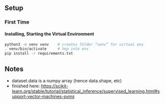## Setup

### First Time

#### Installing, Starting the Virtual Environment

```bash
python3 -m venv venv    # creates folder “venv” for virtual env
. venv/bin/activate     # hop into env
pip install -r requirements.txt
```

<!-- #### Load up your environment variables

- `cp .envrc{.sample,}`
- Got to `.envrc` and fill in missing keys
- Install [direnv](https://direnv.net/) and that will take care of it for you!
  - Optionally, you can run `source .envrc` for every terminal, but this approach _is not recommended_. Every person who has used this has inevitably forgot to do it and has run into issues -->

## Notes

- dataset.data is a numpy array (hence data.shape, etc)
- finished here:
https://scikit-learn.org/stable/tutorial/statistical_inference/supervised_learning.html#support-vector-machines-svms